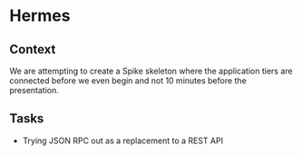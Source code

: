 # Hermes

## Context
We are attempting to create a Spike skeleton where the application tiers are connected before we even begin and not 10 minutes before the presentation.

## Tasks 
   * Trying JSON RPC out as a replacement to a REST API


